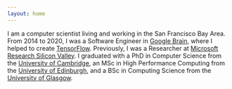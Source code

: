 ```yaml
---
layout: home
---
```


I am a computer scientist living and working in the San Francisco Bay Area.
From 2014 to 2020, I was a Software Engineer in [Google Brain](https://research.google.com/teams/brain/), where I helped to create [TensorFlow](https://www.tensorflow.org/).
Previously, I was a Researcher at [Microsoft Research Silicon Valley](http://msrsvc.org/). I graduated with a PhD in Computer Science from the [University of Cambridge](http://www.cl.cam.ac.uk/), an MSc in High Performance Computing from the [University of Edinburgh](https://www.epcc.ed.ac.uk/), and a BSc in Computing Science from the [University of Glasgow](http://www.gla.ac.uk/schools/computing/).
